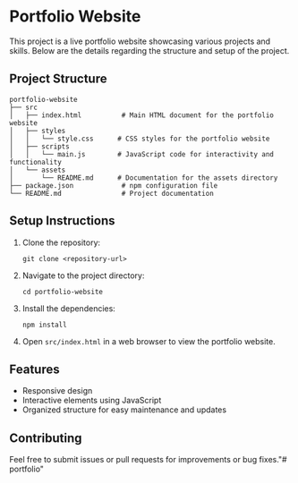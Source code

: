 # Portfolio Website

This project is a live portfolio website showcasing various projects and skills. Below are the details regarding the structure and setup of the project.

## Project Structure

```
portfolio-website
├── src
│   ├── index.html          # Main HTML document for the portfolio website
│   ├── styles
│   │   └── style.css      # CSS styles for the portfolio website
│   ├── scripts
│   │   └── main.js        # JavaScript code for interactivity and functionality
│   └── assets
│       └── README.md      # Documentation for the assets directory
├── package.json            # npm configuration file
└── README.md               # Project documentation
```

## Setup Instructions

1. Clone the repository:
   ```
   git clone <repository-url>
   ```

2. Navigate to the project directory:
   ```
   cd portfolio-website
   ```

3. Install the dependencies:
   ```
   npm install
   ```

4. Open `src/index.html` in a web browser to view the portfolio website.

## Features

- Responsive design
- Interactive elements using JavaScript
- Organized structure for easy maintenance and updates

## Contributing

Feel free to submit issues or pull requests for improvements or bug fixes."# portfolio" 
